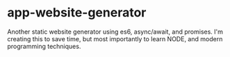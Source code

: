 # app-website-generator

Another static website generator using es6, async/await, and promises. I'm creating this to save time, but most importantly to learn NODE, and modern programming techniques.

[screenshot]: https://s3.amazonaws.com/public-gomez-aws/img/consolelog.png "Node Static Generator Screenshot"
